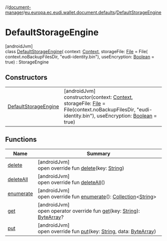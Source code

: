 //[document-manager](../../../index.md)/[eu.europa.ec.eudi.wallet.document.defaults](../index.md)/[DefaultStorageEngine](index.md)

# DefaultStorageEngine

[androidJvm]\
class [DefaultStorageEngine](index.md)(
context: [Context](https://developer.android.com/reference/kotlin/android/content/Context.html),
storageFile: [File](https://developer.android.com/reference/kotlin/java/io/File.html) = File(
context.noBackupFilesDir, &quot;eudi-identity.bin&quot;),
useEncryption: [Boolean](https://kotlinlang.org/api/latest/jvm/stdlib/kotlin/-boolean/index.html) =
true) : StorageEngine

## Constructors

|                                                    |                                                                                                                                                                                                                                                                                                                                                                                               |
|----------------------------------------------------|-----------------------------------------------------------------------------------------------------------------------------------------------------------------------------------------------------------------------------------------------------------------------------------------------------------------------------------------------------------------------------------------------|
| [DefaultStorageEngine](-default-storage-engine.md) | [androidJvm]<br>constructor(context: [Context](https://developer.android.com/reference/kotlin/android/content/Context.html), storageFile: [File](https://developer.android.com/reference/kotlin/java/io/File.html) = File(context.noBackupFilesDir, &quot;eudi-identity.bin&quot;), useEncryption: [Boolean](https://kotlinlang.org/api/latest/jvm/stdlib/kotlin/-boolean/index.html) = true) |

## Functions

| Name                                                     | Summary                                                                                                                                                                                                                                                                                    |
|----------------------------------------------------------|--------------------------------------------------------------------------------------------------------------------------------------------------------------------------------------------------------------------------------------------------------------------------------------------|
| [delete](index.md#-705698692%2FFunctions%2F1351694608)   | [androidJvm]<br>open override fun [delete](index.md#-705698692%2FFunctions%2F1351694608)(key: [String](https://kotlinlang.org/api/latest/jvm/stdlib/kotlin/-string/index.html))                                                                                                            |
| [deleteAll](index.md#150767537%2FFunctions%2F1351694608) | [androidJvm]<br>open override fun [deleteAll](index.md#150767537%2FFunctions%2F1351694608)()                                                                                                                                                                                               |
| [enumerate](index.md#173220099%2FFunctions%2F1351694608) | [androidJvm]<br>open override fun [enumerate](index.md#173220099%2FFunctions%2F1351694608)(): [Collection](https://kotlinlang.org/api/latest/jvm/stdlib/kotlin.collections/-collection/index.html)&lt;[String](https://kotlinlang.org/api/latest/jvm/stdlib/kotlin/-string/index.html)&gt; |
| [get](index.md#1583892691%2FFunctions%2F1351694608)      | [androidJvm]<br>open operator override fun [get](index.md#1583892691%2FFunctions%2F1351694608)(key: [String](https://kotlinlang.org/api/latest/jvm/stdlib/kotlin/-string/index.html)): [ByteArray](https://kotlinlang.org/api/latest/jvm/stdlib/kotlin/-byte-array/index.html)?            |
| [put](index.md#-1742996401%2FFunctions%2F1351694608)     | [androidJvm]<br>open override fun [put](index.md#-1742996401%2FFunctions%2F1351694608)(key: [String](https://kotlinlang.org/api/latest/jvm/stdlib/kotlin/-string/index.html), data: [ByteArray](https://kotlinlang.org/api/latest/jvm/stdlib/kotlin/-byte-array/index.html))               |

